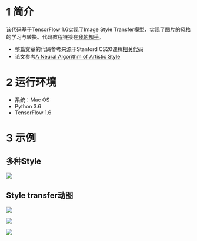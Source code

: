 # 1 简介
该代码基于TensorFlow 1.6实现了Image Style Transfer模型，实现了图片的风格的学习与转换。代码教程链接在[我的知乎](https://zhuanlan.zhihu.com/p/38315161)。

- 整篇文章的代码参考来源于Stanford CS20课程[相关代码](https://web.stanford.edu/class/cs20si/syllabus.html)
- 论文参考[A Neural Algorithm of Artistic Style](https://arxiv.org/abs/1508.06576)

# 2 运行环境
- 系统：Mac OS
- Python 3.6
- TensorFlow 1.6

# 3 示例
## 多种Style
![](https://raw.githubusercontent.com/NELSONZHAO/zhihu/master/image_style_transfer/images/figures.png)


## Style transfer动图
![](https://raw.githubusercontent.com/NELSONZHAO/zhihu/master/image_style_transfer/images/marvel_starry_night.gif)

![](https://raw.githubusercontent.com/NELSONZHAO/zhihu/master/image_style_transfer/images/marvel_scream.gif)

![](https://raw.githubusercontent.com/NELSONZHAO/zhihu/master/image_style_transfer/images/marvel_guernica.gif)